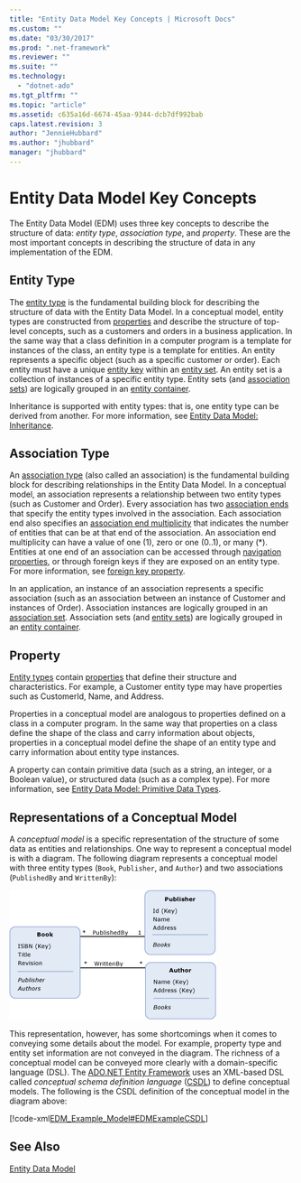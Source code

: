 ```yaml
---
title: "Entity Data Model Key Concepts | Microsoft Docs"
ms.custom: ""
ms.date: "03/30/2017"
ms.prod: ".net-framework"
ms.reviewer: ""
ms.suite: ""
ms.technology: 
  - "dotnet-ado"
ms.tgt_pltfrm: ""
ms.topic: "article"
ms.assetid: c635a16d-6674-45aa-9344-dcb7df992bab
caps.latest.revision: 3
author: "JennieHubbard"
ms.author: "jhubbard"
manager: "jhubbard"
---
```

# Entity Data Model Key Concepts
The Entity Data Model (EDM) uses three key concepts to describe the structure of data: *entity type*, *association type*, and *property*. These are the most important concepts in describing the structure of data in any implementation of the EDM.  
  
## Entity Type  
 The [entity type](../../../../docs/framework/data/adonet/entity-type.md) is the fundamental building block for describing the structure of data with the Entity Data Model. In a conceptual model, entity types are constructed from [properties](../../../../docs/framework/data/adonet/property.md) and describe the structure of top-level concepts, such as a customers and orders in a business application. In the same way that a class definition in a computer program is a template for instances of the class, an entity type is a template for entities. An entity represents a specific object (such as a specific customer or order). Each entity must have a unique [entity key](../../../../docs/framework/data/adonet/entity-key.md) within an [entity set](../../../../docs/framework/data/adonet/entity-set.md).  An entity set is a collection of instances of a specific entity type. Entity sets (and [association sets](../../../../docs/framework/data/adonet/association-set.md)) are logically grouped in an [entity container](../../../../docs/framework/data/adonet/entity-container.md).  
  
 Inheritance is supported with entity types: that is, one entity type can be derived from another. For more information, see [Entity Data Model: Inheritance](../../../../docs/framework/data/adonet/entity-data-model-inheritance.md).  
  
## Association Type  
 An [association type](../../../../docs/framework/data/adonet/association-type.md) (also called an association) is the fundamental building block for describing relationships in the Entity Data Model. In a conceptual model, an association represents a relationship between two entity types (such as Customer and Order). Every association has two [association ends](../../../../docs/framework/data/adonet/association-end.md) that specify the entity types involved in the association. Each association end also specifies an [association end multiplicity](../../../../docs/framework/data/adonet/association-end-multiplicity.md) that indicates the number of entities that can be at that end of the association. An association end multiplicity can have a value of one (1), zero or one (0..1), or many (*). Entities at one end of an association can be accessed through [navigation properties](../../../../docs/framework/data/adonet/navigation-property.md), or through foreign keys if they are exposed on an entity type. For more information, see [foreign key property](../../../../docs/framework/data/adonet/foreign-key-property.md).  
  
 In an application, an instance of an association represents a specific association (such as an association between an instance of Customer and instances of Order). Association instances are logically grouped in an [association set](../../../../docs/framework/data/adonet/association-set.md). Association sets (and [entity sets](../../../../docs/framework/data/adonet/entity-set.md)) are logically grouped in an [entity container](../../../../docs/framework/data/adonet/entity-container.md).  
  
## Property  
 [Entity types](../../../../docs/framework/data/adonet/entity-type.md) contain [properties](../../../../docs/framework/data/adonet/property.md) that define their structure and characteristics. For example, a Customer entity type may have properties such as CustomerId, Name, and Address.  
  
 Properties in a conceptual model are analogous to properties defined on a class in a computer program. In the same way that properties on a class define the shape of the class and carry information about objects, properties in a conceptual model define the shape of an entity type and carry information about entity type instances.  
  
 A property can contain primitive data (such as a string, an integer, or a Boolean value), or structured data (such as a complex type). For more information, see [Entity Data Model: Primitive Data Types](../../../../docs/framework/data/adonet/entity-data-model-primitive-data-types.md).  
  
## Representations of a Conceptual Model  
 A *conceptual model* is a specific representation of the structure of some data as entities and relationships. One way to represent a conceptual model is with a diagram. The following diagram represents a conceptual model with three entity types (`Book`, `Publisher`, and `Author`) and two associations (`PublishedBy` and `WrittenBy`):  
  
 ![Model with Navigation Properties](../../../../docs/framework/data/adonet/media/modelwithnavprops.gif "ModelWithNavProps")  
  
 This representation, however, has some shortcomings when it comes to conveying some details about the model. For example, property type and entity set information are not conveyed in the diagram. The richness of a conceptual model can be conveyed more clearly with a domain-specific language (DSL). The [ADO.NET Entity Framework](../../../../docs/framework/data/adonet/ef/index.md) uses an XML-based DSL called *conceptual schema definition language* ([CSDL](../../../../docs/framework/data/adonet/ef/language-reference/csdl-specification.md)) to define conceptual models. The following is the CSDL definition of the conceptual model in the diagram above:  
  
 [!code-xml[EDM_Example_Model#EDMExampleCSDL](../../../../samples/snippets/xml/VS_Snippets_Data/edm_example_model/xml/books.edmx#edmexamplecsdl)]  
  
## See Also  
 [Entity Data Model](../../../../docs/framework/data/adonet/entity-data-model.md)